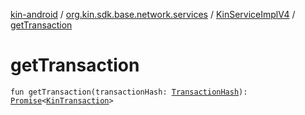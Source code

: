 [kin-android](../../index.md) / [org.kin.sdk.base.network.services](../index.md) / [KinServiceImplV4](index.md) / [getTransaction](./get-transaction.md)

# getTransaction

`fun getTransaction(transactionHash: `[`TransactionHash`](../../org.kin.sdk.base.models/-transaction-hash/index.md)`): `[`Promise`](../../org.kin.sdk.base.tools/-promise/index.md)`<`[`KinTransaction`](../../org.kin.sdk.base.stellar.models/-kin-transaction/index.md)`>`
